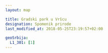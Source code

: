 ```yaml
---
layout: map

title: Gradski park u Vršcu
designation: Spomenik prirode
last_modified_at: 2018-05-25T23:19:57+02:00

geoSrbija:
  L1_301: [1]
---
```

